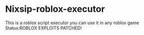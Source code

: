 # Nixsip-roblox-executor
This is a roblox script executor you can use it in any roblox game Status:ROBLOX EXPLOITS PATCHED!
